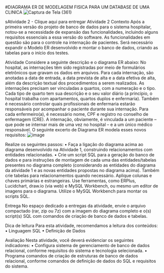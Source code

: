 #DIAGRAMA ER DE MODELAGEM FISICA PARA UM DATABASE DE UMA CLINICA
![Captura de Tela (361)](https://user-images.githubusercontent.com/58758617/185773259-04a8e722-124d-4380-9c62-159db903796d.png)



sAtividade 2 - Clique aqui para entregar
Atividade 2
Contexto
Após a primeira versão do projeto de banco de dados para o sistema hospitalar, notou-se a necessidade de expansão das funcionalidades, incluindo alguns requisitos essenciais a essa versão do software. As funcionalidades em questão são para o controle na internação de pacientes. Será necessário expandir o Modelo ER desenvolvido e montar o banco de dados, criando as tabelas para o início dos testes.
 
Atividade
Considere a seguinte descrição e o diagrama ER abaixo:
No hospital, as internações têm sido registradas por meio de formulários eletrônicos que gravam os dados em arquivos. Para cada internação, são anotadas a data de entrada, a data prevista de alta e a data efetiva de alta, além da descrição textual dos procedimentos a serem realizados. As internações precisam ser vinculadas a quartos, com a numeração e o tipo. Cada tipo de quarto tem sua descrição e o seu valor diário (a princípio, o hospital trabalha com apartamentos, quartos duplos e enfermaria).
Também é necessário controlar quais profissionais de enfermaria estarão responsáveis por acompanhar o paciente durante sua internação. Para cada enfermeiro(a), é necessário nome, CPF e registro no conselho de enfermagem (CRE).
A internação, obviamente, é vinculada a um paciente – que pode se internar mais de uma vez no hospital – e a um único médico responsável.
O seguinte excerto de Diagrama ER modela esses novos requisitos:
![image](https://user-images.githubusercontent.com/58758617/185773207-a80731c3-dd40-4db7-880d-a649168b88d9.png)

Realize os seguintes passos:
•	Faça a ligação do diagrama acima ao diagrama desenvolvido na Atividade 1, construindo relacionamentos com entidades relacionadas.
•	Crie um script SQL para a geração do banco de dados e para instruções de montagem de cada uma das entidades/tabelas presentes no diagrama completo (considerando as entidades do diagrama da atividade 1 e as novas entidades propostas no diagrama acima). Também crie tabelas para relacionamentos quando necessário. Aplique colunas e chaves primárias e estrangeiras.
Use ferramentas, como ERPlus, Lucidchart, draw.io (via web) e MySQL Workbench, ou mesmo um editor de imagens para o diagrama.  Utilize o MySQL Workbench para montar os scripts SQL.
 
Entrega
No espaço dedicado a entregas da atividade, envie o arquivo compactado (rar, zip ou 7z) com a imagem do diagrama completo e o(s) script(s) SQL com comandos de criação de banco de dados e tabelas.
 
Dica de leitura
Para esta atividade, recomendamos a leitura dos conteúdos:
•	Linguagem SQL
•	Definição de Dados
 
Avaliação
Nesta atividade, você deverá evidenciar os seguintes indicadores:
•	Configura sistema de gerenciamento de banco de dados relacional, conforme requisitos do sistema e tecnologia selecionada.
•	Programa comandos de criação de estruturas de banco de dados relacional, conforme comandos de definição de dados do SQL e requisitos do sistema.

